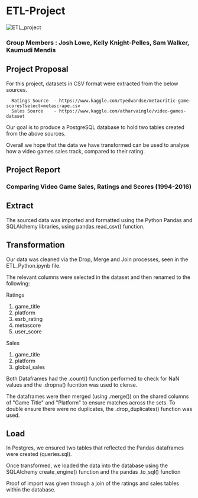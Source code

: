 # ETL-Project


![ETL_project](https://user-images.githubusercontent.com/91336624/152767198-707fb077-0288-4506-ae2b-307e1cb61e23.png)

### Group Members : Josh Lowe, Kelly Knight-Pelles, Sam Walker, Kaumudi Mendis

## Project Proposal

For this project,  datasets in CSV format were extracted from the below sources. 

      Ratings Source  - https://www.kaggle.com/tyedwardse/metacritic-game-scores?select=metascrape.csv
      Sales Source    - https://www.kaggle.com/atharvaingle/video-games-dataset

Our goal is to produce a PostgreSQL database to hold two tables created from the above sources.

Overall we hope that the data we have transformed can be used to analyse how a video games sales track, compared to their rating.

## Project Report

### Comparing Video Game Sales, Ratings and Scores (1994-2016)

## Extract


The sourced data was imported and formatted using the Python Pandas and SQLAlchemy libraries, using pandas.read_csv() function.


## Transformation

Our data was cleaned via the Drop, Merge and Join processes, seen in the ETL_Python.ipynb file.

The relevant columns were selected in the dataset and then renamed to the following:

Ratings
1. game_title
2. platform
3. esrb_rating
4. metascore
5. user_score

Sales
1. game_title
2. platform
3. global_sales

Both Dataframes had the .count() function performed to check for NaN values and the .dropna() fucntion was used to clense.

The dataframes were then merged (using .merge()) on the shared columns of "Game Title" and "Platform" to ensure matches across the sets. To double ensure there were no duplicates, the .drop_duplicates() function was used.


## Load

In Postgres, we ensured two tables that reflected the Pandas dataframes were created (queries.sql).

Once transformed, we loaded the data into the database using the SQLAlchemy create_engine() function and the pandas .to_sql() function

Proof of import was given through a join of the ratings and sales tables within the database.

